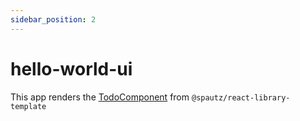 ```yaml
---
sidebar_position: 2
---
```


# hello-world-ui

This app renders the [TodoComponent](../react-library-template/api) from `@spautz/react-library-template`
